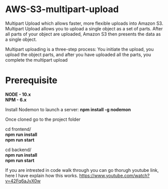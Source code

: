 # AWS-S3-multipart-upload
Multipart Upload which allows faster, more flexible uploads into Amazon S3. 
Multipart Upload allows you to upload a single object as a set of parts. 
After all parts of your object are uploaded, Amazon S3 then presents the data as a single object.

Multipart uploading is a three-step process: You initiate the upload, you upload the object parts, and after you have uploaded all the parts, you complete the multipart upload

# Prerequisite<br>
 **NODE - 10.x**<br> 
 **NPM - 6.x**<br>

Install Nodemon to launch a server: 
  **npm install -g nodemon**

Once cloned go to the project folder

cd frontend/<br>
  **npm run install**<br>
  **npm run start**<br>

cd backend/<br>
  **npm run install**<br>
  **npm run start**<br>


If you are intrested in code walk through you can go thorugh youtube link, here I have explain how this works. 
https://www.youtube.com/watch?v=42Fq6aJvX0w
